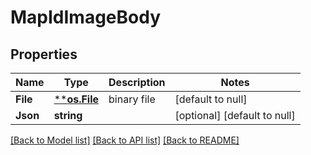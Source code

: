 # MapIdImageBody

## Properties
Name | Type | Description | Notes
------------ | ------------- | ------------- | -------------
**File** | [****os.File**](*os.File.md) | binary file | [default to null]
**Json** | **string** |  | [optional] [default to null]

[[Back to Model list]](../README.md#documentation-for-models) [[Back to API list]](../README.md#documentation-for-api-endpoints) [[Back to README]](../README.md)

